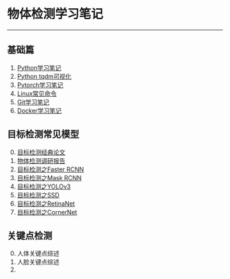 # 物体检测学习笔记

---

## 基础篇

1. [Python学习笔记](https://github.com/QQJayden/LearnObjectDetection/blob/master/Python%20%26%20Pytorch%20%26%20%E5%B8%B8%E8%A7%81%E5%B7%A5%E5%85%B7/Python%E5%AD%A6%E4%B9%A0%E7%AC%94%E8%AE%B0.md)
2. [Python tqdm可视化](https://github.com/QQJayden/LearnObjectDetection/blob/master/Python%20%26%20Pytorch%20%26%20%E5%B8%B8%E8%A7%81%E5%B7%A5%E5%85%B7/Python%E2%80%94tqdm%E5%8F%AF%E8%A7%86%E5%8C%96.md)
3. [Pytorch学习笔记](https://github.com/QQJayden/LearnObjectDetection/blob/master/Python%20%26%20Pytorch%20%26%20%E5%B8%B8%E8%A7%81%E5%B7%A5%E5%85%B7/pytorch%E5%AD%A6%E4%B9%A0%E7%AC%94%E8%AE%B0.md)
4. [Linux常见命令](https://github.com/QQJayden/LearnObjectDetection/blob/master/Python%20%26%20Pytorch%20%26%20%E5%B8%B8%E8%A7%81%E5%B7%A5%E5%85%B7/Linux%E5%B8%B8%E8%A7%81%E5%91%BD%E4%BB%A4.md)
5. [Git学习笔记](https://github.com/QQJayden/LearnObjectDetection/blob/master/Python%20%26%20Pytorch%20%26%20%E5%B8%B8%E8%A7%81%E5%B7%A5%E5%85%B7/Git%E5%AD%A6%E4%B9%A0%E7%AC%94%E8%AE%B0.md)
6. [Docker学习笔记](https://github.com/QQJayden/LearnObjectDetection/blob/master/Python%20%26%20Pytorch%20%26%20%E5%B8%B8%E8%A7%81%E5%B7%A5%E5%85%B7/Docker%E5%AD%A6%E4%B9%A0%E7%AC%94%E8%AE%B0.md)



## 目标检测常见模型

0. [目标检测经典论文](https://github.com/QQJayden/LearnObjectDetection/tree/master/%E7%9B%AE%E6%A0%87%E6%A3%80%E6%B5%8B%E8%AE%BA%E6%96%87)
1. [物体检测调研报告](https://github.com/QQJayden/LearnObjectDetection/blob/master/%E7%89%A9%E4%BD%93%E6%A3%80%E6%B5%8B%E8%B0%83%E7%A0%94%E6%8A%A5%E5%91%8A.md)
2. [目标检测之Faster RCNN](https://github.com/QQJayden/LearnObjectDetection/blob/master/%E7%9B%AE%E6%A0%87%E6%A3%80%E6%B5%8B%E4%B9%8BFaster%20RCNN.md)
3. [目标检测之Mask RCNN](https://github.com/QQJayden/LearnObjectDetection/blob/master/%E7%9B%AE%E6%A0%87%E6%A3%80%E6%B5%8B%E4%B9%8BMask%20RCNN.md)
4. [目标检测之YOLOv3](https://github.com/QQJayden/LearnObjectDetection/blob/master/%E7%9B%AE%E6%A0%87%E6%A3%80%E6%B5%8B%E4%B9%8BYOLOv3.md)
5. [目标检测之SSD](https://github.com/QQJayden/LearnObjectDetection/blob/master/%E7%9B%AE%E6%A0%87%E6%A3%80%E6%B5%8B%E4%B9%8BSSD.md)
6. [目标检测之RetinaNet](https://github.com/QQJayden/LearnObjectDetection/blob/master/%E7%9B%AE%E6%A0%87%E6%A3%80%E6%B5%8B%E4%B9%8BRetinaNet.md)
7. [目标检测之CornerNet](https://github.com/QQJayden/LearnObjectDetection/blob/master/%E7%9B%AE%E6%A0%87%E6%A3%80%E6%B5%8B%E4%B9%8BCornerNet.md)

## 关键点检测

0. 人体关键点综述
1. 人脸关键点综述
2. 